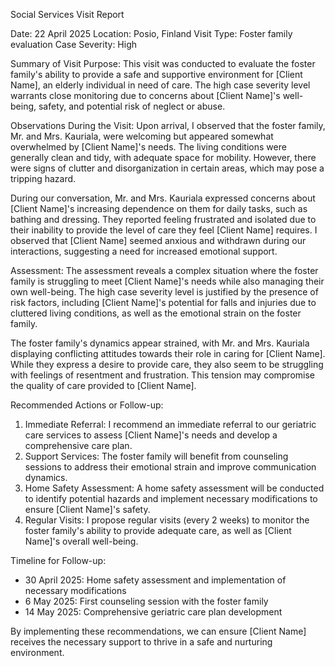 Social Services Visit Report

Date: 22 April 2025
Location: Posio, Finland
Visit Type: Foster family evaluation
Case Severity: High

Summary of Visit Purpose:
This visit was conducted to evaluate the foster family's ability to provide a safe and supportive environment for [Client Name], an elderly individual in need of care. The high case severity level warrants close monitoring due to concerns about [Client Name]'s well-being, safety, and potential risk of neglect or abuse.

Observations During the Visit:
Upon arrival, I observed that the foster family, Mr. and Mrs. Kauriala, were welcoming but appeared somewhat overwhelmed by [Client Name]'s needs. The living conditions were generally clean and tidy, with adequate space for mobility. However, there were signs of clutter and disorganization in certain areas, which may pose a tripping hazard.

During our conversation, Mr. and Mrs. Kauriala expressed concerns about [Client Name]'s increasing dependence on them for daily tasks, such as bathing and dressing. They reported feeling frustrated and isolated due to their inability to provide the level of care they feel [Client Name] requires. I observed that [Client Name] seemed anxious and withdrawn during our interactions, suggesting a need for increased emotional support.

Assessment:
The assessment reveals a complex situation where the foster family is struggling to meet [Client Name]'s needs while also managing their own well-being. The high case severity level is justified by the presence of risk factors, including [Client Name]'s potential for falls and injuries due to cluttered living conditions, as well as the emotional strain on the foster family.

The foster family's dynamics appear strained, with Mr. and Mrs. Kauriala displaying conflicting attitudes towards their role in caring for [Client Name]. While they express a desire to provide care, they also seem to be struggling with feelings of resentment and frustration. This tension may compromise the quality of care provided to [Client Name].

Recommended Actions or Follow-up:
1. Immediate Referral: I recommend an immediate referral to our geriatric care services to assess [Client Name]'s needs and develop a comprehensive care plan.
2. Support Services: The foster family will benefit from counseling sessions to address their emotional strain and improve communication dynamics.
3. Home Safety Assessment: A home safety assessment will be conducted to identify potential hazards and implement necessary modifications to ensure [Client Name]'s safety.
4. Regular Visits: I propose regular visits (every 2 weeks) to monitor the foster family's ability to provide adequate care, as well as [Client Name]'s overall well-being.

Timeline for Follow-up:
- 30 April 2025: Home safety assessment and implementation of necessary modifications
- 6 May 2025: First counseling session with the foster family
- 14 May 2025: Comprehensive geriatric care plan development

By implementing these recommendations, we can ensure [Client Name] receives the necessary support to thrive in a safe and nurturing environment.